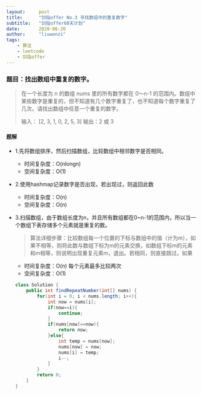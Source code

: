 ```yaml
---
layout:     post
title:      "剑指offer No.3 寻找数组中的重复数字"
subtitle:   "剑指offer60天计划"
date:       2020-06-20
author:     "liuwenzi"
tags:
    - 算法
    - leetcode
    - 剑指offer
---
```


### 题目：找出数组中重复的数字。

>
>在一个长度为 n 的数组 nums 里的所有数字都在 0～n-1 的范围内。数组中某些数字是重复的，但不知道有几个数字重复了，也不知道每个数字重复了几次。请找出数组中任意一个重复的数字。
>
>输入：
>[2, 3, 1, 0, 2, 5, 3]
>输出：2 或 3 

#### 题解

- 1.先将数组排序，然后扫描数组，比较数组中相邻数字是否相同。
  - 时间复杂度：O(nlongn)
  - 空间复杂度：O(1)

- 2.使用hashmap记录数字是否出现，若出现过，则返回此数
  - 时间复杂度：O(n)
  - 空间复杂度：O(n)

- 3.扫描数组，由于数组长度为n，并且所有数组都在0~n-1的范围内，所以当一个数组下表存储多个元素就是重复的数。

  >算法详细步骤：比较数组每一个位置的下标与数组中的值（计为m），如果不相等，则将此数与数组下标为m的元素交换，如数组下标m的元素和m相等，则说明出现重复元素m，退出。若相同，则直接跳过。如果

    - 时间复杂度：O(n) 每个元素最多比较两次
    - 空间复杂度：O(1)

  ``` java
  class Solution {
      public int findRepeatNumber(int[] nums) {
          for(int i = 0; i < nums.length; i++){
              int now = nums[i];
              if(now==i){
                  continue;
              }
              if(nums[now]==now){
                  return now;
              }else{
                  int temp = nums[now];
                  nums[now] = now;
                  nums[i] = temp;
                  i--;
              }
          }
          return 0;
      }
  }
  ```
